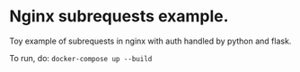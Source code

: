 # Nginx subrequests example.

Toy example of subrequests in nginx with auth handled by python and flask.

To run, do: `docker-compose up --build`
